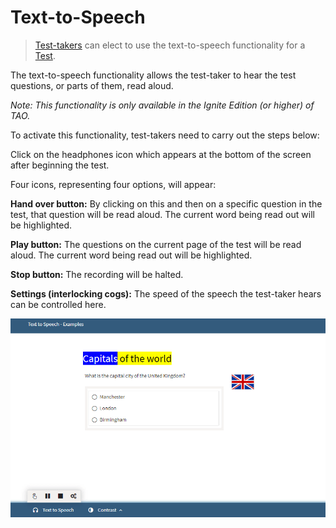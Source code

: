 <!--
created_at: 2018-10-02
authors:         
    - "Catherine Pease"
-->

# Text-to-Speech


>[Test-takers](../appendix/glossary.md#test-taker) can elect to use the text-to-speech functionality for a [Test](../appendix/glossary.md#test).

The text-to-speech functionality allows the test-taker to hear the test questions, or parts of them, read aloud.

*Note: This functionality is only available in the Ignite Edition (or higher) of TAO.*

To activate this functionality, test-takers need to carry out the steps below: 

Click on the headphones icon which appears at the bottom of the screen after beginning the test.

Four icons, representing four options, will appear:

**Hand over button:** By clicking on this and then on a specific question in the test, that question will be read aloud. The current word being read out will be highlighted.

**Play button:** The questions on the current page of the test will be read aloud. The current word being read out will be highlighted.

**Stop button:** The recording will be halted.

**Settings (interlocking cogs):** The speed of the speech the test-taker hears can be controlled here.


![Text-to-Speech](../resources/delivery/features/test-taker-tools/text-to-speech.png)